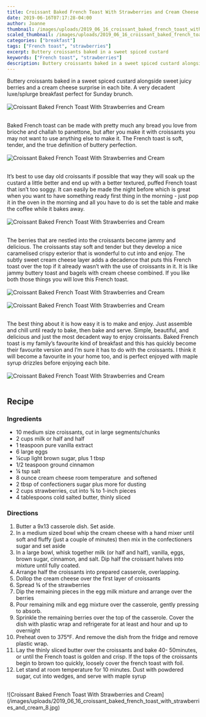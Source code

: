 ```yaml
---
title: Croissant Baked French Toast With Strawberries and Cream Cheese
date: 2019-06-16T07:17:28-04:00
author: Joanne
thumbnail: /images/uploads/2019_06_16_croissant_baked_french_toast_with_strawberries_and_cream_1.jpg
scaled_thumbnail: /images/uploads/2019_06_16_croissant_baked_french_toast_with_strawberries_and_cream_0.jpg
categories: ["breakfast"]
tags: ["French toast", "strawberries"]
excerpt: Buttery croissants baked in a sweet spiced custard 
keywords: ["French toast", "strawberries"]
description: Buttery croissants baked in a sweet spiced custard alongside sweet juicy berries and a cream cheese surprise in each bite
---
```


Buttery croissants baked in a sweet spiced custard alongside sweet juicy berries and a cream cheese surprise in each bite. A very decadent luxe/splurge breakfast perfect for Sunday brunch. 
</br>
</br>
![Croissant Baked French Toast With Strawberries and Cream](/images/uploads/2019_06_16_croissant_baked_french_toast_with_strawberries_and_cream_2.jpg)
</br>
</br>

Baked French toast can be made with pretty much any bread you love from brioche and challah to panettone, but after you make it with croissants you may not want to use anything else to make it. The French toast is soft, tender, and the true definition of buttery perfection.
</br>
</br>
![Croissant Baked French Toast With Strawberries and Cream](/images/uploads/2019_06_16_croissant_baked_french_toast_with_strawberries_and_cream_3.jpg)
</br>
</br>

It’s best to use day old croissants if possible that way they will soak up the custard a little better and end up with a better textured, puffed French toast that isn’t too soggy. It can easily be made the night before which is great when you want to have something ready first thing in the morning - just pop it in the oven in the morning and all you have to do is set the table and make the coffee while it bakes away. 
</br>
</br>
![Croissant Baked French Toast With Strawberries and Cream](/images/uploads/2019_06_16_croissant_baked_french_toast_with_strawberries_and_cream_4.jpg)
</br>
</br>

The berries that are nestled into the croissants become jammy and delicious. The croissants stay soft and tender but they develop a nice caramelised crispy exterior that is wonderful to cut into and enjoy. The subtly sweet cream cheese layer adds a decadence that puts this French toast over the top if it already wasn’t with the use of croissants in it. It is like jammy buttery toast and bagels with cream cheese combined. If you like both those things you will love this French toast. 
</br>
</br>
![Croissant Baked French Toast With Strawberries and Cream](/images/uploads/2019_06_16_croissant_baked_french_toast_with_strawberries_and_cream_5.jpg)
</br>
</br>
![Croissant Baked French Toast With Strawberries and Cream](/images/uploads/2019_06_16_croissant_baked_french_toast_with_strawberries_and_cream_6.jpg)
</br>
</br>

The best thing about it is how easy it is to make and enjoy. Just assemble and chill until ready to bake, then bake and serve. Simple, beautiful, and delicious and just the most decadent way to enjoy croissants. Baked French toast is my family’s favourite kind of breakfast and this has quickly become their favourite version and I’m sure it has to do with the croissants. I think it will become a favourite in your home too, and is perfect enjoyed with maple syrup drizzles before enjoying each bite.
</br>
</br>
![Croissant Baked French Toast With Strawberries and Cream](/images/uploads/2019_06_16_croissant_baked_french_toast_with_strawberries_and_cream_7.jpg)
</br>
</br>

## Recipe
### Ingredients

* <span itemprop="ingredients">10 medium size croissants, cut in large segments/chunks</span>
* <span itemprop="ingredients">2 cups milk or half and half</span>
* <span itemprop="ingredients">1 teaspoon pure vanilla extract</span>
* <span itemprop="ingredients">6 large eggs</span>
* <span itemprop="ingredients">&frac14;cup light brown sugar, plus 1 tbsp </span>
* <span itemprop="ingredients">1/2 teaspoon ground cinnamon</span>
* <span itemprop="ingredients">&frac14; tsp salt </span>
* <span itemprop="ingredients">8 ounce cream cheese room temperature  and softened </span>
* <span itemprop="ingredients">2 tbsp of confectioners sugar plus more for dusting </span>
* <span itemprop="ingredients">2 cups strawberries, cut into &frac34; to 1-inch pieces</span>
* <span itemprop="ingredients">4 tablespoons cold salted butter, thinly sliced </span>

### Directions

1. Butter a 9x13 casserole dish. Set aside. 
2. In a medium sized bowl whip the cream cheese with a hand mixer until soft and fluffy (just a couple of minutes) then mix in the confectioners sugar and set aside 
3. In a large bowl, whisk together milk (or half and half), vanilla, eggs, brown sugar, cinnamon, and salt. Dip half the croissant halves into mixture until fully coated. 
4. Arrange half the croissants into prepared casserole, overlapping. 
5. Dollop the cream cheese over the first layer of croissants 
6. Spread &frac34; of the strawberries 
7. Dip the remaining pieces in the egg milk mixture and arrange over the berries 
8. Pour remaining milk and egg mixture over the casserole, gently pressing to absorb.
9. Sprinkle the remaining berries over the top of the casserole. Cover the dish with plastic wrap and refrigerate for at least and hour and up to overnight 
10. Preheat oven to 375&deg;F. And remove the dish from the fridge and remove plastic wrap. 
11. Lay the thinly sliced butter over the croissants and bake 40- 50minutes, or until the French toast is golden and crisp. If the tops of the croissants begin to brown too quickly, loosely cover the french toast with foil. 
12. Let stand at room temperature for 10 minutes. Dust with powdered sugar, cut into wedges, and serve with maple syrup

</br>
![Croissant Baked French Toast With Strawberries and Cream](/images/uploads/2019_06_16_croissant_baked_french_toast_with_strawberries_and_cream_8.jpg)